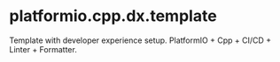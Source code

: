 # platformio.cpp.dx.template
Template with developer experience setup. PlatformIO + Cpp + CI/CD + Linter + Formatter.
